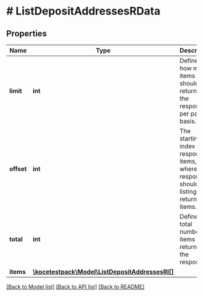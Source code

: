# # ListDepositAddressesRData

## Properties

Name | Type | Description | Notes
------------ | ------------- | ------------- | -------------
**limit** | **int** | Defines how many items should be returned in the response per page basis. |
**offset** | **int** | The starting index of the response items, i.e. where the response should start listing the returned items. |
**total** | **int** | Defines the total number of items returned in the response. |
**items** | [**\kocetestpack\Model\ListDepositAddressesRI[]**](ListDepositAddressesRI.md) |  |

[[Back to Model list]](../../README.md#models) [[Back to API list]](../../README.md#endpoints) [[Back to README]](../../README.md)
